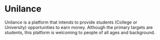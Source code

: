 # Unilance
Unilance is a platform that intends to provide students (College or University) opportunities to earn money. Although the primary targets are students, this platform is welcoming to people of all ages and background. 
